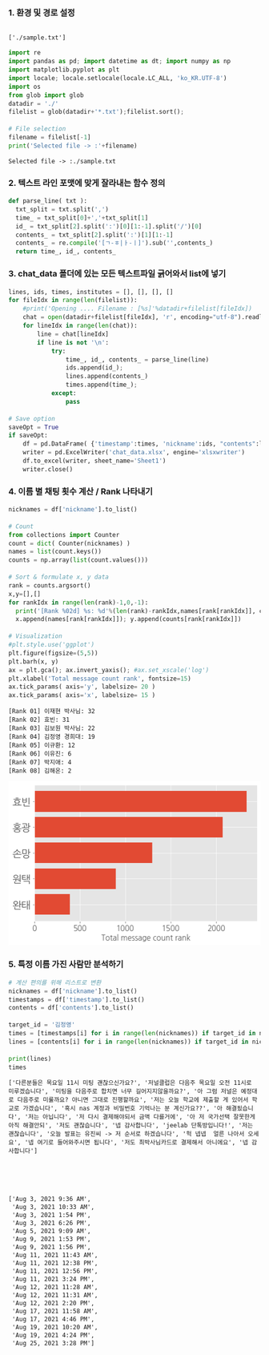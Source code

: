 ### 1. 환경 및 경로 설정


```python

```




    ['./sample.txt']




```python
import re
import pandas as pd; import datetime as dt; import numpy as np
import matplotlib.pyplot as plt
import locale; locale.setlocale(locale.LC_ALL, 'ko_KR.UTF-8')
import os
from glob import glob
datadir = './'
filelist = glob(datadir+'*.txt');filelist.sort();

# File selection
filename = filelist[-1]
print('Selected file -> :'+filename)

```

    Selected file -> :./sample.txt


### 2. 텍스트 라인 포맷에 맞게 잘라내는 함수 정의


```python
def parse_line( txt ):
  txt_split = txt.split(',')
  time_ = txt_split[0]+','+txt_split[1]
  id_ = txt_split[2].split(':')[0][1:-1].split('/')[0]
  contents_ = txt_split[2].split(':')[1][1:-1]
  contents_ = re.compile('[ㄱ-ㅎ|ㅏ-ㅣ]').sub('',contents_)
  return time_, id_, contents_
```

### 3. chat_data 폴더에 있는 모든 텍스트파일 긁어와서 list에 넣기 


```python
lines, ids, times, institutes = [], [], [], []
for fileIdx in range(len(filelist)):
    #print('Opening .... Filename : [%s]'%datadir+filelist[fileIdx])
    chat = open(datadir+filelist[fileIdx], 'r', encoding="utf-8").readlines()[8:]
    for lineIdx in range(len(chat)):
        line = chat[lineIdx]
        if line is not '\n':
            try:
                time_, id_, contents_ = parse_line(line)
                ids.append(id_); 
                lines.append(contents_)
                times.append(time_); 
            except:
                pass
        
# Save option
saveOpt = True
if saveOpt:
    df = pd.DataFrame( {'timestamp':times, 'nickname':ids, "contents":lines })
    writer = pd.ExcelWriter('chat_data.xlsx', engine='xlsxwriter')
    df.to_excel(writer, sheet_name='Sheet1')
    writer.close()
```

### 4. 이름 별 채팅 횟수 계산 / Rank 나타내기


```python
nicknames = df['nickname'].to_list()

# Count
from collections import Counter
count = dict( Counter(nicknames) )
names = list(count.keys())
counts = np.array(list(count.values()))

# Sort & formulate x, y data
rank = counts.argsort()
x,y=[],[]
for rankIdx in range(len(rank)-1,0,-1):
  print('[Rank %02d] %s: %d'%(len(rank)-rankIdx,names[rank[rankIdx]], counts[rank[rankIdx]]))
  x.append(names[rank[rankIdx]]); y.append(counts[rank[rankIdx]])

# Visualization
#plt.style.use('ggplot')
plt.figure(figsize=(5,5))
plt.barh(x, y)
ax = plt.gca(); ax.invert_yaxis(); #ax.set_xscale('log')
plt.xlabel('Total message count rank', fontsize=15)
ax.tick_params( axis='y', labelsize= 20 )
ax.tick_params( axis='x', labelsize= 15 )

```

    [Rank 01] 이재현 박사님: 32
    [Rank 02] 효빈: 31
    [Rank 03] 김보원 박사님: 22
    [Rank 04] 김정영 경희대: 19
    [Rank 05] 이규환: 12
    [Rank 06] 이유진: 6
    [Rank 07] 박지애: 4
    [Rank 08] 김해온: 2



![png](output_8_1.png)


### 5. 특정 이름 가진 사람만 분석하기


```python
# 계산 편의를 위해 리스트로 변환
nicknames = df['nickname'].to_list()
timestamps = df['timestamp'].to_list()
contents = df['contents'].to_list()

target_id = '김정영'
times = [timestamps[i] for i in range(len(nicknames)) if target_id in nicknames[i]]
lines = [contents[i] for i in range(len(nicknames)) if target_id in nicknames[i]]

print(lines)
times
```

    ['다른분들은 목요일 11시 미팅 괜찮으신가요?', '저널클럽은 다음주 목요일 오전 11시로 미루겠습니다', '미팅을 다음주로 합치면 너무 길어지지않을까요?', '아 그럼 저널은 예정대로 다음주로 미룰까요? 아니면 그대로 진행할까요', '저는 오늘 학교에 제출할 게 있어서 학교로 가겠습니다', '혹시 nas 계정과 비밀번호 기억나는 분 계신가요??', '아 해결됬습니다', '저는 아닙니다', '저 다시 결제해야되서 금액 다를거에', '아 저 국가선택 잘못한게 아직 해결안되', '저도 괜찮습니다', '넵 감사합니다', 'jeelab 단톡방입니다!', '저는 괜찮습니다', '오늘 발표는 유진씨 -> 저 순서로 하겠습니다', '헉 넵넵  얼른 나아서 오세요', '넵 여기로 들어와주시면 됩니다', '저도 최박사님카드로 결제해서 아니에요', '넵 감사합니다']





    ['Aug 3, 2021 9:36 AM',
     'Aug 3, 2021 10:33 AM',
     'Aug 3, 2021 1:54 PM',
     'Aug 3, 2021 6:26 PM',
     'Aug 5, 2021 9:09 AM',
     'Aug 9, 2021 1:53 PM',
     'Aug 9, 2021 1:56 PM',
     'Aug 11, 2021 11:43 AM',
     'Aug 11, 2021 12:38 PM',
     'Aug 11, 2021 12:56 PM',
     'Aug 11, 2021 3:24 PM',
     'Aug 12, 2021 11:28 AM',
     'Aug 12, 2021 11:31 AM',
     'Aug 12, 2021 2:20 PM',
     'Aug 17, 2021 11:58 AM',
     'Aug 17, 2021 4:46 PM',
     'Aug 19, 2021 10:20 AM',
     'Aug 19, 2021 4:24 PM',
     'Aug 25, 2021 3:28 PM']




```python

```
